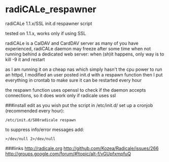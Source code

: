 # radiCALe_respawner
radiCALe 1.1.x/SSL init.d respawner script

tested on 1.1.x, works only if using SSL

radiCALe is a CalDAV and CardDAV server
as many of you have experienced, radiCALe daemon may freeze after some time when not running behind a dedicated web server: when (sh)it happens, only way is to kill -9 it and restart

as I am running it on a cheap nas which simply hasn't the cpu power to run an httpd, I modified an user posted init.d with a respawn function
then I put everything in crontab to make sure it can be restarted every hour

the respawn function uses openssl to check if the daemon accepts connections, so it does work only if radicale uses ssl

###install
edit as you wish
put the script in /etc/init.d/
set up a cronjob (recommended every hour):
```
/etc/init.d/S80radicale respawn
```
to suppress info/error messages add:
```
>/dev/null 2>/dev/null
```



###links
http://radicale.org
http://github.com/Kozea/Radicale/issues/266
http://groups.google.com/forum/#!topic/alt-f/vGUpfxmpfuQ
